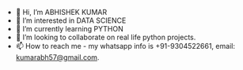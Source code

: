 - 👋 Hi, I’m ABHISHEK KUMAR
- 👀 I’m interested in DATA SCIENCE
- 🌱 I’m currently learning PYTHON
- 💞️ I’m looking to collaborate on real life python projects.
- 📫 How to reach me - my whatsapp info is +91-9304522661,
                       email: kumarabh57@gmail.com.

<!---
kumarabh57/kumarabh57 is a ✨ special ✨ repository because its `README.md` (this file) appears on your GitHub profile.
You can click the Preview link to take a look at your changes.
--->
